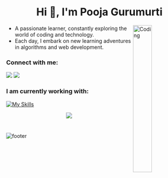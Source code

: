 <h1 align="center">Hi 👋, I'm Pooja Gurumurti</h1>
<img align="right" img width="32%" alt="Coding" width="400" src="https://miro.medium.com/max/1400/1*qdAW1TjCN57h1lbuuzvchg.gif">

- A passionate learner, constantly exploring the world of coding and technology.
- Each day, I embark on new learning adventures in algorithms and web development.


<h3 align="left">Connect with me:</h3>

[![](https://img.shields.io/badge/Gmail-D14836?style=for-the-badge&logo=gmail&logoColor=white)](mailto:poojagurumurti@gmail.com)
[![](https://img.shields.io/badge/linkedin-%231E77B5.svg?&style=for-the-badge&logo=linkedin)](https://in.linkedin.com/in/pooja-gt)
<br>

<h3 align="left">I am currently working with:</h3>

[![My Skills](https://skillicons.dev/icons?i=py,c,cpp,html,css,js,react,mongodb,git&theme=dark&perline=13)](https://github.com/poojagurumurtitullccvbvehbvbchkbhtfdibbkfhgfte)


<div align="center">
<img src="https://komarev.com/ghpvc/?username=siri-n-shetty&&style=flat-square" align="center" />
</div> 

#



![footer](https://user-images.githubusercontent.com/10498744/210157572-1fca0242-8af2-46a6-bfa3-666ffd40ebde.svg)

#
